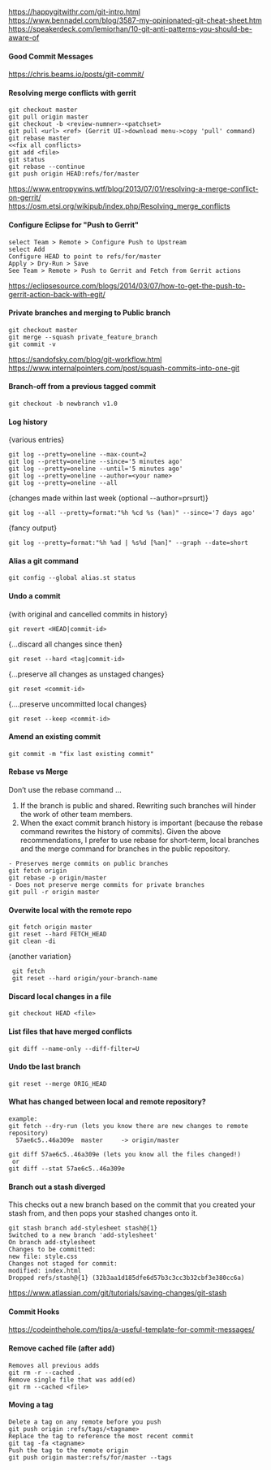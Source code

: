 
https://happygitwithr.com/git-intro.html   
https://www.bennadel.com/blog/3587-my-opinionated-git-cheat-sheet.htm  
https://speakerdeck.com/lemiorhan/10-git-anti-patterns-you-should-be-aware-of   

#### Good Commit Messages
https://chris.beams.io/posts/git-commit/   


#### Resolving merge conflicts with gerrit
```
git checkout master
git pull origin master
git checkout -b <review-numner>-<patchset>
git pull <url> <ref> (Gerrit UI->download menu->copy 'pull' command)
git rebase master
<<fix all conflicts>
git add <file>
git status
git rebase --continue
git push origin HEAD:refs/for/master
```
https://www.entropywins.wtf/blog/2013/07/01/resolving-a-merge-conflict-on-gerrit/
https://osm.etsi.org/wikipub/index.php/Resolving_merge_conflicts

#### Configure Eclipse for "Push to Gerrit"
```
select Team > Remote > Configure Push to Upstream
select Add
Configure HEAD to point to refs/for/master
Apply > Dry-Run > Save
See Team > Remote > Push to Gerrit and Fetch from Gerrit actions
```
https://eclipsesource.com/blogs/2014/03/07/how-to-get-the-push-to-gerrit-action-back-with-egit/


#### Private branches and merging to Public branch
```
git checkout master
git merge --squash private_feature_branch
git commit -v
```
https://sandofsky.com/blog/git-workflow.html  
https://www.internalpointers.com/post/squash-commits-into-one-git  


#### Branch-off from a previous tagged commit
````
git checkout -b newbranch v1.0
````

#### Log history

{various entries}
````
git log --pretty=oneline --max-count=2
git log --pretty=oneline --since='5 minutes ago'
git log --pretty=oneline --until='5 minutes ago'
git log --pretty=oneline --author=<your name>
git log --pretty=oneline --all
````
{changes made within last week (optional --author=prsurt)}
````
git log --all --pretty=format:"%h %cd %s (%an)" --since='7 days ago'
````
{fancy output}
````
git log --pretty=format:"%h %ad | %s%d [%an]" --graph --date=short
````
#### Alias a git command
````
git config --global alias.st status
````

#### Undo a  commit 
{with original and cancelled commits in history}
````
git revert <HEAD|commit-id>
````
{...discard all changes since then}
````
git reset --hard <tag|commit-id>
````
{...preserve all changes as unstaged changes}
````
git reset <commit-id>
````
{....preserve uncommitted local changes}
````
git reset --keep <commit-id>
````
#### Amend an existing commit
````
git commit -m "fix last existing commit"
````

#### Rebase vs Merge
Don’t use the rebase command …
1. If the branch is public and shared. Rewriting such branches will hinder the work of other team members.
2. When the exact commit branch history is important (because the rebase command rewrites the history of commits).
Given the above recommendations, I prefer to use rebase for short-term, local branches and the merge command for branches in the public repository.
````
- Preserves merge commits on public branches
git fetch origin
git rebase -p origin/master
- Does not preserve merge commits for private branches
git pull -r origin master
````
#### Overwite local with the remote repo
````
git fetch origin master
git reset --hard FETCH_HEAD
git clean -di
````
{another variation}
````
 git fetch
 git reset --hard origin/your-branch-name
 ````
#### Discard local changes in a file
````
git checkout HEAD <file>
````
#### List files that have merged conflicts
````
git diff --name-only --diff-filter=U
````

#### Undo tbe last branch
````
git reset --merge ORIG_HEAD
````

#### What has changed between local and remote repository?
````
example:
git fetch --dry-run (lets you know there are new changes to remote repository)
  57ae6c5..46a309e  master     -> origin/master

git diff 57ae6c5..46a309e (lets you know all the files changed!)
 or
git diff --stat 57ae6c5..46a309e
````

#### Branch out a stash diverged
This checks out a new branch based on the commit that you created your stash from, and then pops your stashed changes onto it.
````
git stash branch add-stylesheet stash@{1}
Switched to a new branch 'add-stylesheet'
On branch add-stylesheet
Changes to be committed:
new file: style.css
Changes not staged for commit:
modified: index.html
Dropped refs/stash@{1} (32b3aa1d185dfe6d57b3c3cc3b32cbf3e380cc6a)
````
https://www.atlassian.com/git/tutorials/saving-changes/git-stash


#### Commit Hooks
https://codeinthehole.com/tips/a-useful-template-for-commit-messages/   


#### Remove cached file (after add)
```
Removes all previous adds
git rm -r --cached .
Remove single file that was add(ed)
git rm --cached <file>
```

#### Moving a tag
```
Delete a tag on any remote before you push
git push origin :refs/tags/<tagname>
Replace the tag to reference the most recent commit
git tag -fa <tagname>
Push the tag to the remote origin
git push origin master:refs/for/master --tags
```
